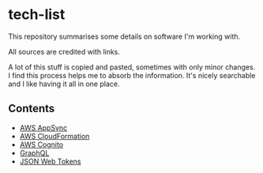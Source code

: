 # tech-list

This repository summarises some details on software I'm working with.

All sources are credited with links.

A lot of this stuff is copied and pasted, sometimes with only minor changes.
I find this process helps me to absorb the information. It's nicely searchable and I like having it all in one place.

## Contents

- [AWS AppSync](./docs/AWS_AppSync.md)
- [AWS CloudFormation](./docs/AWS_CloudFormation.md)
- [AWS Cognito](./docs/AWS_Cognito.md)
- [GraphQL](./docs/GraphQL.md)
- [JSON Web Tokens](./docs/JSON_Web_Tokens.md)
